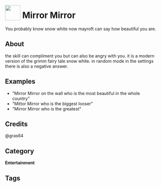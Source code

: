 # <img src="https://raw.githack.com/FortAwesome/Font-Awesome/master/svgs/solid/smile-wink.svg" card_color="#22A7F0" width="50" height="50" style="vertical-align:bottom"/> Mirror Mirror
You probably know snow white now mayroft can say how beautiful you are.

## About
the skill can compliment you but can also be angry with you. it is a modern version of the grimm fairy tale snow white. in random mode in the settings there is also a negative answer.

## Examples
* "Mirror Mirror on the wall who is the most beautiful in the whole country"
* "Mittor Mirror who is the biggest looser"
* "Mirror Mirror who is the greatest"

## Credits
@gras64

## Category
**Entertainment**

## Tags

